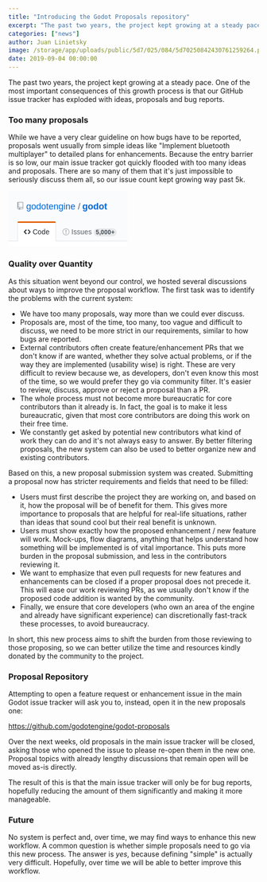 ```yaml
---
title: "Introducing the Godot Proposals repository"
excerpt: "The past two years, the project kept growing at a steady pace. One of the most important consequences of this growth process is that our GitHub issue tracker has exploded with ideas, proposals and bug reports."
categories: ["news"]
author: Juan Linietsky
image: /storage/app/uploads/public/5d7/025/084/5d70250842430761259264.png
date: 2019-09-04 00:00:00
---
```


The past two years, the project kept growing at a steady pace. One of the most important consequences of this growth process is that our GitHub issue tracker has exploded with ideas, proposals and bug reports.

### Too many proposals

While we have a very clear guideline on how bugs have to be reported, proposals went usually from simple ideas like "Implement bluetooth multiplayer" to detailed plans for enhancements. Because the entry barrier is so low, our main issue tracker got quickly flooded with too many ideas and proposals. There are so many of them that it's just impossible to seriously discuss them all, so our issue count kept growing way past 5k.



![issuecount.png](/storage/app/uploads/public/5d7/01f/1e2/5d701f1e2addc491682904.png)

### Quality over Quantity

As this situation went beyond our control, we hosted several discussions about ways to improve the proposal workflow. The first task was to identify the problems with the current system:

* We have too many proposals, way more than we could ever discuss.
* Proposals are, most of the time, too many, too vague and difficult to discuss, we need to be more strict in our requirements, similar to how bugs are reported.
* External contributors often create feature/enhancement PRs that we don't know if are wanted, whether they solve actual problems, or if the way they are implemented (usability wise) is right. These are very difficult to review because we, as developers, don't even know this most of the time, so we would prefer they go via community filter. It's easier to review, discuss, approve or reject a proposal than a PR.
* The whole process must not become more bureaucratic for core contributors than it already is. In fact, the goal is to make it less bureaucratic, given that most core contributors are doing this work on their free time.
* We constantly get asked by potential new contributors what kind of work they can do and it's not always easy to answer. By better filtering proposals, the new system can also be used to better organize new and existing contributors.

Based on this, a new proposal submission system was created. Submitting a proposal now has stricter requirements and fields that need to be filled:

* Users must first describe the project they are working on, and based on it, how the proposal will be of benefit for them. This gives more importance to proposals that are helpful for real-life situations, rather than ideas that sound cool but their real benefit is unknown.
* Users must show exactly how the proposed enhancement / new feature will work. Mock-ups, flow diagrams, anything that helps understand how something will be implemented is of vital importance. This puts more burden in the proposal submission, and less in the contributors reviewing it.
* We want to emphasize that even pull requests for new features and enhancements can be closed if a proper proposal does not precede it. This will ease our work reviewing PRs, as we usually don't know if the proposed code addition is wanted by the community.
* Finally, we ensure that core developers (who own an area of the engine and already have significant experience) can discretionally fast-track these processes, to avoid bureaucracy.

In short, this new process aims to shift the burden from those reviewing to those proposing, so we can better utilize the time and resources kindly donated by the community to the project.

### Proposal Repository

Attempting to open a feature request or enhancement issue in the main Godot issue tracker will ask you to, instead, open it in the new proposals one:

https://github.com/godotengine/godot-proposals

Over the next weeks, old proposals in the main issue tracker will be closed, asking those who opened the issue to please re-open them in the new one. Proposal topics with already lengthy discussions that remain open will be moved as-is directly.

The result of this is that the main issue tracker will only be for bug reports, hopefully reducing the amount of them significantly and making it more manageable.


### Future

No system is perfect and, over time, we may find ways to enhance this new workflow. A common question is whether simple proposals need to go via this new process. The answer is *yes*, because defining "simple" is actually very difficult. Hopefully, over time we will be able to better improve this workflow.